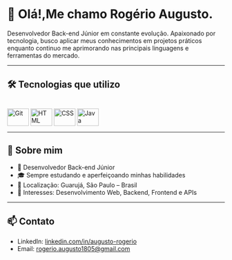 # 👋 Olá!,Me chamo Rogério Augusto.

Desenvolvedor Back-end Júnior em constante evolução. Apaixonado por tecnologia, busco aplicar meus conhecimentos em projetos práticos enquanto continuo me aprimorando nas principais linguagens e ferramentas do mercado.

---

## 🛠 Tecnologias que utilizo

<div style="display: inline_block"><br>
  <img align="center" alt="Git" height="40" width="50" src="https://cdn.jsdelivr.net/gh/devicons/devicon/icons/git/git-original.svg">
  <img align="center" alt="HTML" height="40" width="50" src="https://cdn.jsdelivr.net/gh/devicons/devicon/icons/html5/html5-original.svg">
  <img align="center" alt="CSS" height="40" width="50" src="https://cdn.jsdelivr.net/gh/devicons/devicon/icons/css3/css3-original.svg">
  <img align="center" alt="Java" height="40" width="50" src="https://cdn.jsdelivr.net/gh/devicons/devicon/icons/java/java-original.svg">
</div>

---

## 📌 Sobre mim

- 💼 Desenvolvedor Back-end Júnior  
- 🎓 Sempre estudando e aperfeiçoando minhas habilidades  
- 📍 Localização: Guarujá, São Paulo – Brasil  
- 🎯 Interesses: Desenvolvimento Web, Backend, Frontend e APIs  

---

## 📫 Contato

- LinkedIn: [linkedin.com/in/augusto-rogerio](https://www.linkedin.com/in/augusto-rogerio/)
- Email: [rogerio.augusto1805@gmail.com](mailto:rogerio.augusto1805@gmail.com)


